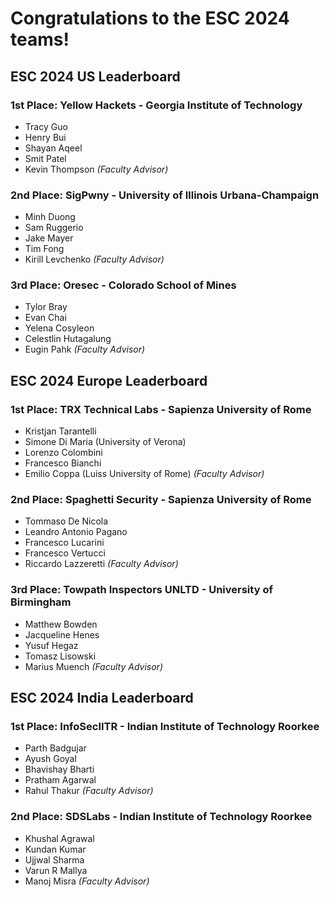 # Congratulations to the ESC 2024 teams!

## ESC 2024 US Leaderboard
### 1st Place: __Yellow Hackets__ - Georgia Institute of Technology
  * Tracy Guo 
  * Henry Bui
  * Shayan Aqeel
  * Smit Patel 
  * Kevin Thompson _(Faculty Advisor)_
### 2nd Place: __SigPwny__ - University of Illinois Urbana-Champaign
  * Minh Duong
  * Sam Ruggerio
  * Jake Mayer
  * Tim Fong
  * Kirill Levchenko _(Faculty Advisor)_
### 3rd Place: __Oresec__ - Colorado School of Mines
  * Tylor Bray
  * Evan Chai
  * Yelena Cosyleon
  * Celestlin Hutagalung
  * Eugin Pahk  _(Faculty Advisor)_

## ESC 2024 Europe Leaderboard

### 1st Place: __TRX Technical Labs__ - Sapienza University of Rome
  * Kristjan Tarantelli 
  * Simone Di Maria (University of Verona)
  * Lorenzo Colombini 
  * Francesco Bianchi
  * Emilio Coppa (Luiss University of Rome) _(Faculty Advisor)_

### 2nd Place: __Spaghetti Security__ - Sapienza University of Rome
  * Tommaso De Nicola 
  * Leandro Antonio Pagano
  * Francesco Lucarini 
  * Francesco Vertucci
  * Riccardo Lazzeretti  _(Faculty Advisor)_


### 3rd Place: __Towpath Inspectors UNLTD__ - University of Birmingham
  * Matthew Bowden 
  * Jacqueline Henes
  * Yusuf Hegaz 
  * Tomasz Lisowski
  * Marius Muench _(Faculty Advisor)_

## ESC 2024 India Leaderboard

### 1st Place: __InfoSecIITR__ - Indian Institute of Technology Roorkee
  * Parth Badgujar
  * Ayush Goyal
  * Bhavishay Bharti
  * Pratham Agarwal
  * Rahul Thakur _(Faculty Advisor)_

### 2nd Place: __SDSLabs__ - Indian Institute of Technology Roorkee
  * Khushal Agrawal
  * Kundan Kumar
  * Ujjwal Sharma
  * Varun R Mallya
  * Manoj Misra _(Faculty Advisor)_
